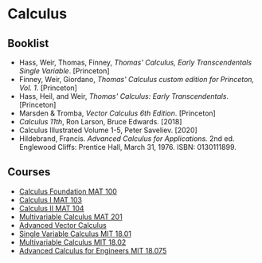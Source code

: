 # Calculus

## Booklist

- Hass, Weir, Thomas, Finney, *Thomas' Calculus, Early Transcendentals Single Variable*. [Princeton]
- Finney, Weir, Giordano, *Thomas' Calculus custom edition for Princeton, Vol. 1*. [Princeton]
- Hass, Heil, and Weir, *Thomas' Calculus: Early Transcendentals*. [Princeton]
- Marsden & Tromba, *Vector Calculus 6th Edition*. [Princeton]
- *Calculus 11th*, Ron Larson, Bruce Edwards. [2018]
- Calculus Illustrated Volume 1-5, Peter Saveliev. [2020]
- Hildebrand, Francis. *Advanced Calculus for Applications.* 2nd ed. Englewood Cliffs: Prentice Hall, March 31, 1976. ISBN: 0130111899.

## Courses

- [Calculus Foundation MAT 100](https://registrar.princeton.edu/course-offerings/course-details?courseid=012071&term=1222)
- [Calculus I MAT 103](https://registrar.princeton.edu/course-offerings/course-details?courseid=004139&term=1222)
- [Calculus II MAT 104](https://registrar.princeton.edu/course-offerings/course-details?courseid=004140&term=1222)
- [Multivariable Calculus MAT 201 ](https://registrar.princeton.edu/course-offerings/course-details?courseid=004149&term=1222)
- [Advanced Vector Calculus](https://registrar.princeton.edu/course-offerings/course-details?courseid=004151&term=1222)
- [Single Variable Calculus MIT 18.01](https://ocw.mit.edu/courses/mathematics/18-01sc-single-variable-calculus-fall-2010/)
- [Multivariable Calculus MIT 18.02](https://ocw.mit.edu/courses/mathematics/18-02sc-multivariable-calculus-fall-2010/)
- [Advanced Calculus for Engineers MIT 18.075](https://ocw.mit.edu/courses/mathematics/18-075-advanced-calculus-for-engineers-fall-2004/index.htm)

